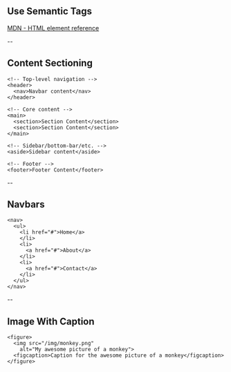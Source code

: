 ## Use Semantic Tags
<a href="https://developer.mozilla.org/en/docs/Web/HTML/Element"
  target="_blank">MDN - HTML element reference</a>

--

## Content Sectioning

```
<!-- Top-level navigation -->
<header>
  <nav>Navbar content</nav>
</header>

<!-- Core content -->
<main>
  <section>Section Content</section>
  <section>Section Content</section>
</main>

<!-- Sidebar/bottom-bar/etc. -->
<aside>Sidebar content</aside>

<!-- Footer -->
<footer>Footer Content</footer>
```

--

## Navbars

```
<nav>
  <ul>
    <li href="#">Home</a>
    </li>
    <li>
      <a href="#">About</a>
    </li>
    <li>
      <a href="#">Contact</a>
    </li>
  </ul>
</nav>
```

--

## Image With Caption

```
<figure>
  <img src="/img/monkey.png"
    alt="My awesome picture of a monkey">
  <figcaption>Caption for the awesome picture of a monkey</figcaption>
</figure>
```
